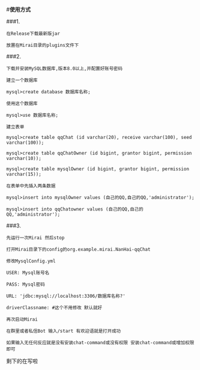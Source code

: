 #**使用方式**

###1.

    在Release下载最新版jar
    
    放置在Mirai目录的plugins文件下

###2.

    下载并安装MySQL数据库,版本8.0以上,并配置好账号密码
    
    建立一个数据库
    
    mysql>create database 数据库名称;
    
    使用这个数据库
    
    mysql>use 数据库名称;
    
    建立表单
    
    mysql>create table qqChat (id varchar(20), receive varchar(100), seed varchar(100));
    
    mysql>create table qqChatOwner (id bigint, grantor bigint, permission varchar(10));
    
    mysql>create table mysqlOwner (id bigint, grantor bigint, permission varchar(15));
    
    在表单中先插入两条数据
    
    mysql>insert into mysqlOwner values (自己的QQ,自己的QQ,'administrator');
    
    mysql>insert into qqChatowner values (自己的QQ,自己的QQ,'administrator');
    

###3.

    先运行一次Mirai 然后stop
    
    打开Mirai目录下的config的org.example.mirai.NanHai-qqChat
    
    修改MysqlConfig.yml
    
    USER: Mysql账号名
    
    PASS: Mysql密码
    
    URL: 'jdbc:mysql://localhost:3306/数据库名称?'
    
    driverClassname: #这个不用修改 默认就好
    
    再次启动Mirai
    
    在群里或者私信Bot 输入/start 有欢迎语就是打开成功
    
    如果输入无任何反应就是没有安装chat-command或没有权限 安装chat-command或增加权限即可

剩下的在写啦
